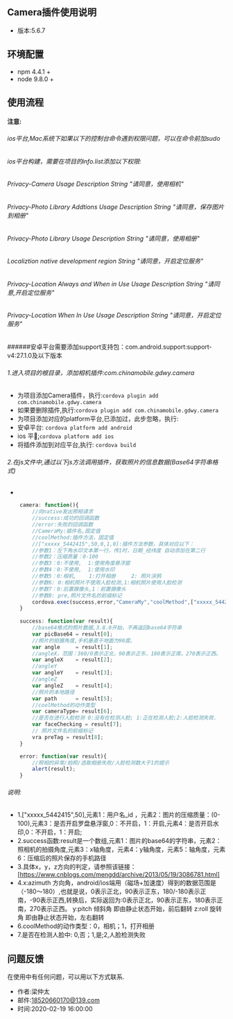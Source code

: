 ## Camera插件使用说明
* 版本:5.6.7

## 环境配置
* npm 4.4.1 +
* node 9.8.0 +


## 使用流程
#### 注意:
###### ios平台,Mac系统下如果以下的控制台命令遇到权限问题，可以在命令前加sudo

###### ios平台构建，需要在项目的info.list添加以下权限:
###### Privacy-Camera Usage Description String "请同意，使用相机"
###### Privacy-Photo Library Addtions Usage Description String "请同意，保存图片到相册"
###### Privacy-Photo Library Usage Description String "请同意，使用相册"
###### Localiztion native development region  String "请同意，开启定位服务"
###### Privacy-Location Always and When in Use Usage Description String "请同意,开启定位服务"
###### Privacy-Location When In Use Usage Description String "请同意，开启定位服务"

######安卓平台需要添加support支持包：com.android.support:support-v4:27.1.0及以下版本

###### 1.进入项目的根目录，添加相机插件:com.chinamobile.gdwy.camera
* 为项目添加Camera插件，执行:`cordova plugin add com.chinamobile.gdwy.camera`
* 如果要删除插件,执行:`cordova plugin add com.chinamobile.gdwy.camera`
* 为项目添加对应的platform平台,已添加过，此步忽略，执行:
* 安卓平台: `cordova platform add android`
* ios 平台̨:`cordova platform add ios`
* 将插件添加到对应平台,执行: `cordova build`

###### 2.在js文件中,通过以下js方法调用插件，获取照片的信息数据(Base64字符串格式)
*
```javascript
    camera: function(){
        //向native发出照相请求
        //success:成功的回调函数
        //error:失败的回调函数
        //CameraMy:插件名,固定值
        //coolMethod:插件方法，固定值
        //["xxxxx_5442415",50,0,1,0]:插件方法参数，具体对应以下：
        //参数1：左下角水印文本第一行，传1时，日期_经纬度 自动添加在第二行
        //参数2：压缩质量：0-100
        //参数3：0:不使用,  1:使用角度悬浮窗
        //参数4：0:不使用,  1:使用水印
        //参数5：0:相机,    1:打开相册     2: 照片涂鸦
        //参数6: 0:相机照片不使用人脸检测,1:相机照片使用人脸检测
        //参数7：0:后置摄像头,1：前置摄像头
        //参数8: pre,照片文件名的前缀标记
        cordova.exec(success,error,"CameraMy","coolMethod",["xxxxx_5442415",50,0,1,0,0,0,"pre"]);
    }
    
    success: function(var result){
        //base64格式的照片数据,3.8.0开始，不再返回base64字符串
        var picBase64 = result[0];
        //照片的拍摄角度,手机垂直于地面为90度。
        var angle     = result[1];
        //angleX，范围：360/0表示正北，90表示正东，180表示正南，270表示正西。
        var angleX    = result[2];
        //angleY
        var angleY    = result[3];
        //angleZ
        var angleZ    = result[4];
        //照片的本地路径
        var path      = result[5];
        //coolMethod的动作类型
        var cameraType= result[6];
        //是否在进行人脸检测 0:没有在检测人脸; 1:正在检测人脸;2:人脸检测失败.
        var faceChecking = result[7];
        // 照片文件名的前缀标记
        vra preTag = result[8];
    }

    error: function(var result){
        //照相的异常/拍照/选取相册失败/人脸检测数大于1的提示
        alert(result);
    }
```
###### 说明:
* 1.["xxxxx_5442415",50],元素1：用户名_id ，元素2：图片的压缩质量：(0-100),元素3：是否开启罗盘悬浮窗,0：不开启，1：开启,元素4：是否开启水印,0：不开启，1：开启;
* 2.success函数:result是一个数组,元素1：图片的base64的字符串，元素2：照相机的拍摄角度,元素3：x轴角度，元素4：y轴角度，元素5：轴角度，元素6：压缩后的照片保存的手机路径
* 3.具体x，y，z方向的判定，请参照该链接：[https://www.cnblogs.com/mengdd/archive/2013/05/19/3086781.html]
* 4.x:azimuth 方向角，android/ios端用（磁场+加速度）得到的数据范围是（-180～180）,也就是说，0表示正北，90表示正东，180/-180表示正南，-90表示正西,转换后，实际返回为:0表示正北，90表示正东，180表示正南，270表示正西。
    y:pitch   倾斜角   即由静止状态开始，前后翻转
    z:roll    旋转角  即由静止状态开始，左右翻转
* 6.coolMethod的动作类型：0，相机；1，打开相册
* 7.是否在检测人脸中: 0,否；1,是;2,人脸检测失败

## 问题反馈
  在使用中有任何问题，可以用以下方式联系.
  * 作者:梁仲太
  * 邮件:18520660170@139.com
  * 时间:2020-02-19 16:00:00
